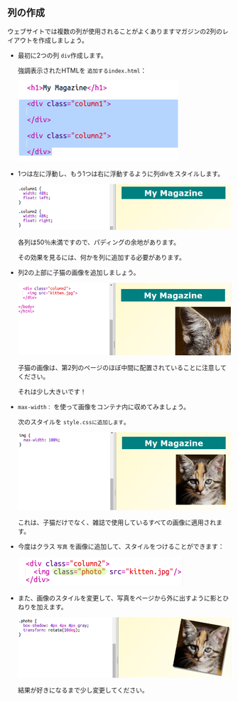 ## 列の作成

ウェブサイトでは複数の列が使用されることがよくありますマガジンの2列のレイアウトを作成しましょう。

+ 最初に2つの列 `div`作成します。
    
    強調表示されたHTMLを `追加するindex.html`：
    
    ![スクリーンショット](images/magazine-columns.png)

+ 1つは左に浮動し、もう1つは右に浮動するように列divをスタイルします。
    
    ![スクリーンショット](images/magazine-columns-style.png)
    
    各列は50％未満ですので、パディングの余地があります。
    
    その効果を見るには、何かを列に追加する必要があります。

+ 列2の上部に子猫の画像を追加しましょう。
    
    ![スクリーンショット](images/magazine-kitten.png)
    
    子猫の画像は、第2列のページのほぼ中間に配置されていることに注意してください。
    
    それは少し大きいです！

+ `max-width：` を使って画像をコンテナ内に収めてみましょう。
    
    次のスタイルを `style.cssに追加します`。
    
    ![スクリーンショット](images/magazine-img-width.png)
    
    これは、子猫だけでなく、雑誌で使用しているすべての画像に適用されます。

+ 今度はクラス `写真` を画像に追加して、スタイルをつけることができます：
    
    ![スクリーンショット](images/magazine-photo.png)

+ また、画像のスタイルを変更して、写真をページから外に出すように影とひねりを加えます。
    
    ![スクリーンショット](images/magazine-photo-style.png)
    
    結果が好きになるまで少し変更してください。